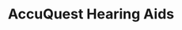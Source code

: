 ---
title: "AccuQuest Hearing Aids"
url: /sioux-falls/accuquest-hearing-aids/
shop: medical supply
---